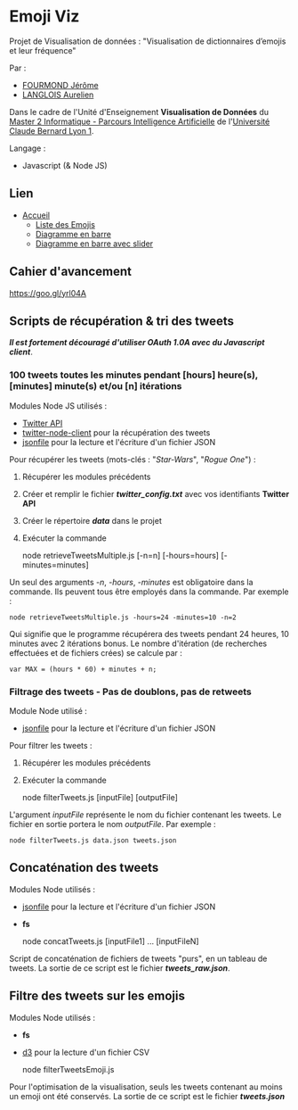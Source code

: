 # Emoji Viz

Projet de Visualisation de données : "Visualisation de dictionnaires d’emojis et leur fréquence"

Par :
- [FOURMOND Jérôme](https://github.com/jfourmond/)
- [LANGLOIS Aurelien](https://github.com/Aurelink)

Dans le cadre de l'Unité d'Enseignement **Visualisation de Données** du [Master 2 Informatique - Parcours Intelligence Artificielle](http://master-info.univ-lyon1.fr/IA/) de l'[Université Claude Bernard Lyon 1](http://www.univ-lyon1.fr/).

Langage :
- Javascript (& Node JS)

## Lien

- [Accueil](https://jfourmond.github.io/Emoji_Viz/)
	- [Liste des Emojis](https://jfourmond.github.io/Emoji_Viz/emojis.html)
	- [Diagramme en barre](https://jfourmond.github.io/Emoji_Viz/bar_view.html)
	- [Diagramme en barre avec slider](https://jfourmond.github.io/Emoji_Viz/bar_view_time.html)

## Cahier d'avancement

https://goo.gl/yrl04A

## Scripts de récupération & tri des tweets

***Il est fortement découragé d'utiliser OAuth 1.0A avec du Javascript client***.

### 100 tweets toutes les minutes pendant [hours] heure(s), [minutes] minute(s) et/ou [n] itérations

Modules Node JS utilisés :
- [Twitter API](https://dev.twitter.com/streaming/public)
- [twitter-node-client](https://github.com/BoyCook/TwitterJSClient) pour la récupération des tweets
- [jsonfile](https://www.npmjs.com/package/jsonfile) pour la lecture et l'écriture d'un fichier JSON

Pour récupérer les tweets (mots-clés : "*Star-Wars*", "*Rogue One*") :

1. Récupérer les modules précédents
2. Créer et remplir le fichier ***twitter_config.txt*** avec vos identifiants **Twitter API**
3. Créer le répertoire ***data*** dans le projet
4. Exécuter la commande

	node retrieveTweetsMultiple.js [-n=n] [-hours=hours] [-minutes=minutes]

Un seul des arguments *-n*, *-hours*, *-minutes* est obligatoire dans la commande. Ils peuvent tous être employés dans la commande.
Par exemple :

	node retrieveTweetsMultiple.js -hours=24 -minutes=10 -n=2

Qui signifie que le programme récupérera des tweets pendant 24 heures, 10 minutes avec 2 itérations bonus.
Le nombre d'itération (de recherches effectuées et de fichiers crées) se calcule par :

	var MAX = (hours * 60) + minutes + n;

### Filtrage des tweets - Pas de doublons, pas de retweets

Module Node utilisé :
- [jsonfile](https://www.npmjs.com/package/jsonfile) pour la lecture et l'écriture d'un fichier JSON

Pour filtrer les tweets :

1. Récupérer les modules précédents
2. Exécuter la commande

	node filterTweets.js [inputFile] [outputFile]

L'argument *inputFile* représente le nom du fichier contenant les tweets. Le fichier en sortie portera le nom *outputFile*.
Par exemple :

	node filterTweets.js data.json tweets.json

## Concaténation des tweets

Modules Node utilisés :

- [jsonfile](https://www.npmjs.com/package/jsonfile) pour la lecture et l'écriture d'un fichier JSON
- **fs**

	node concatTweets.js [inputFile1] ... [inputFileN]

Script de concaténation de fichiers de tweets "purs", en un tableau de tweets. La sortie de ce script est le fichier ***tweets_raw.json***.

## Filtre des tweets sur les emojis

Modules Node utilisés :

- **fs**
- [d3](https://www.npmjs.com/package/d3) pour la lecture d'un fichier CSV

	node filterTweetsEmoji.js

Pour l'optimisation de la visualisation, seuls les tweets contenant au moins un emoji ont été conservés. La sortie de ce script est le fichier ***tweets.json***
